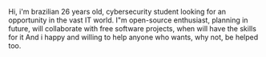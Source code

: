 Hi, i'm brazilian 26 years old, cybersecurity student looking for an opportunity in the vast IT world.
I"m open-source enthusiast, planning in future, will collaborate with free software projects, when will have  the skills for it
And i happy and willing to help anyone who wants, why not, be helped too.
